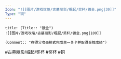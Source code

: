 ```yaml
---
Icon: "![[图片/游戏攻略/古墓丽影/崛起/奖杯/镀金.png|30]]"
Type: "铜"
---
```

```ad-common-bronze-trophy
title: (Title:: "镀金")
![[图片/游戏攻略/古墓丽影/崛起/奖杯/镀金.png|100]]

(Comment:: "在得分攻击模式完成单一关卡并取得金牌成绩")
```

#古墓丽影/崛起/奖杯 #奖杯 #铜
